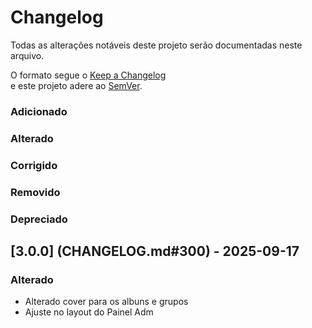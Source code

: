# Changelog
Todas as alterações notáveis deste projeto serão documentadas neste arquivo.

O formato segue o [Keep a Changelog](https://keepachangelog.com/pt-BR/1.0.0/)  
e este projeto adere ao [SemVer](https://semver.org/lang/pt-BR/).

### Adicionado
### Alterado
### Corrigido
### Removido
### Depreciado


## [3.0.0] (CHANGELOG.md#300) - 2025-09-17

### Alterado

- Alterado cover para os albuns e grupos
- Ajuste no layout do Painel Adm